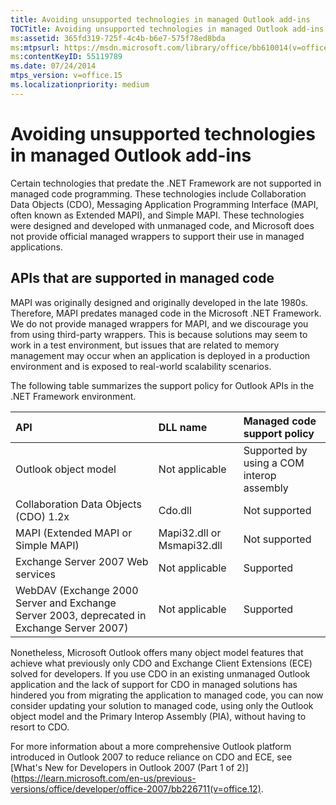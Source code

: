 ```yaml
---
title: Avoiding unsupported technologies in managed Outlook add-ins
TOCTitle: Avoiding unsupported technologies in managed Outlook add-ins
ms:assetid: 365fd319-725f-4c4b-b6e7-575f78ed8bda
ms:mtpsurl: https://msdn.microsoft.com/library/office/bb610014(v=office.15)
ms:contentKeyID: 55119789
ms.date: 07/24/2014
mtps_version: v=office.15
ms.localizationpriority: medium
---
```


# Avoiding unsupported technologies in managed Outlook add-ins

Certain technologies that predate the .NET Framework are not supported in managed code programming. These technologies include Collaboration Data Objects (CDO), Messaging Application Programming Interface (MAPI, often known as Extended MAPI), and Simple MAPI. These technologies were designed and developed with unmanaged code, and Microsoft does not provide official managed wrappers to support their use in managed applications. 

## APIs that are supported in managed code

MAPI was originally designed and originally developed in the late 1980s. Therefore, MAPI predates managed code in the Microsoft .NET Framework. We do not provide managed wrappers for MAPI, and we discourage you from using third-party wrappers. This is because solutions may seem to work in a test environment, but issues that are related to memory management may occur when an application is deployed in a production environment and is exposed to real-world scalability scenarios.

The following table summarizes the support policy for Outlook APIs in the .NET Framework environment.

| API                                    |	DLL name	    | Managed code support policy |
| :--------------------------------------| :--------------| :---------------------------|
| Outlook object model	                 | Not applicable	| Supported by using a COM interop assembly |
| Collaboration Data Objects (CDO) 1.2x	 | Cdo.dll	      | Not supported |
| MAPI (Extended MAPI or Simple MAPI)    | Mapi32.dll or Msmapi32.dll	| Not supported |
| Exchange Server 2007 Web services	     | Not applicable	| Supported |
| WebDAV (Exchange 2000 Server and Exchange Server 2003, deprecated in Exchange Server 2007) | Not applicable	| Supported |

Nonetheless, Microsoft Outlook offers many object model features that achieve what previously only CDO and Exchange Client Extensions (ECE) solved for developers. If you use CDO in an existing unmanaged Outlook application and the lack of support for CDO in managed solutions has hindered you from migrating the application to managed code, you can now consider updating your solution to managed code, using only the Outlook object model and the Primary Interop Assembly (PIA), without having to resort to CDO. 

For more information about a more comprehensive Outlook platform introduced in Outlook 2007 to reduce reliance on CDO and ECE, see [What's New for Developers in Outlook 2007 (Part 1 of 2)](https://learn.microsoft.com/en-us/previous-versions/office/developer/office-2007/bb226711(v=office.12).
